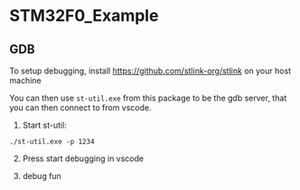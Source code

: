 # STM32F0_Example

## GDB
To setup debugging, install https://github.com/stlink-org/stlink on your host machine

You can then use ``st-util.exe`` from this package to be the gdb server, that you can then connect to from vscode.

1. Start st-util:
```
./st-util.exe -p 1234
```

2. Press start debugging in vscode

3. debug fun